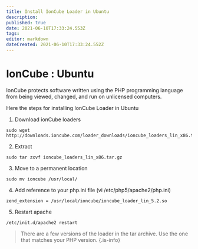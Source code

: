 ```yaml
---
title: Install IonCube Loader in Ubuntu
description: 
published: true
date: 2021-06-10T17:33:24.553Z
tags: 
editor: markdown
dateCreated: 2021-06-10T17:33:24.552Z
---
```


# IonCube : Ubuntu

IonCube protects software written using the PHP programming language from being viewed, changed, and run on unlicensed computers.

Here the steps for installing IonCube Loader in Ubuntu

1. Download ionCube loaders

```
sudo wget http://downloads.ioncube.com/loader_downloads/ioncube_loaders_lin_x86.tar.gz
```

2. Extract

```
sudo tar zxvf ioncube_loaders_lin_x86.tar.gz
```

3. Move to a permanent location

```
sudo mv ioncube /usr/local/
```

4. Add reference to your php.ini file (vi /etc/php5/apache2/php.ini)

```
zend_extension = /usr/local/ioncube/ioncube_loader_lin_5.2.so
```

5. Restart apache

```
/etc/init.d/apache2 restart
```

> There are a few versions of the loader in the tar archive. Use the one that matches your PHP version.
{.is-info}



